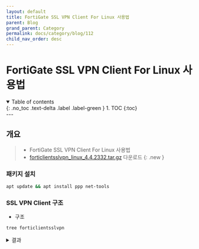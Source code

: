 ```yaml
---
layout: default
title: FortiGate SSL VPN Client For Linux 사용법
parent: Blog
grand_parent: Category
permalink: docs/category/blog/112
child_nav_order: desc
---
```

# FortiGate SSL VPN Client For Linux 사용법
<details open markdown="block">
  <summary>
    Table of contents
  </summary>
  {: .no_toc .text-delta .label .label-green }
1. TOC
{:toc}
</details>
---

## 개요

> - FortiGate SSL VPN Client For Linux 사용법
> - [forticlientsslvpn_linux_4.4.2332.tar.gz](https://github.com/heaths2/heaths2.github.io/files/12733569/forticlientsslvpn_linux_4.4.2332.tar.gz) 다운로드
{: .new }

### 패키지 설치

```bash
apt update && apt install ppp net-tools
```

### SSL VPN Client 구조

- 구조

```bash
tree forticlientsslvpn
```

<details markdown="block">
  <summary>
    결과
  </summary>
  {: .text-delta .label .label-green }

```bash
forticlientsslvpn
├── 32bit
│   ├── forticlientsslvpn
│   ├── forticlientsslvpn_cli
│   └── helper
│       ├── config
│       ├── construct_trustca
│       ├── fctrouternke.kext
│       │   └── Contents
│       │       ├── Info.plist
│       │       ├── MacOS
│       │       │   └── fctrouternke
│   법

- Bash Shell Script

<details markdown="block">
  <summary>
    코드
  </summary>
  {: .text-delta .label .label-green }

```bash
#!/usr/bin/env bash
set -u
export LC_ALL="en_US.UTF-8"

if dpkg -S $(which pppd) &>/dev/null; then
    echo "pppd is installed."
else
    echo "pppd is not installed. Installing..."
    wget https://github.com/heaths2/heaths2.github.io/files/12733569/forticlientsslvpn_linux_4.4.2332.tar.gz
    tar -zxf forticlientsslvpn_linux_4.4.2332.tar.gz
    sudo apt-get update
    sudo apt-get install -y ppp
fi

forticlientsslvpn/64bit/forticlientsslvpn_cli --server 10.1.1.1:443 --vpnuser heaths2
```

</details>
